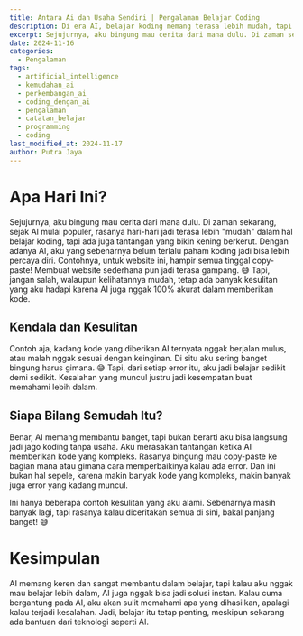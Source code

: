 ```yaml
---
title: Antara Ai dan Usaha Sendiri | Pengalaman Belajar Coding
description: Di era AI, belajar koding memang terasa lebih mudah, tapi perjalanan menjadi programmer tidak sesederhana copy-paste semata. Dalam catatan ini, aku berbagi pengalaman bagaimana AI membantu, namun juga penuh tantangan saat menghadapi error dan kode kompleks. Ini cerita tentang proses belajar, kesalahan yang jadi pelajaran, dan kenapa usaha sendiri tetap penting meski ada teknologi canggih.
excerpt: Sejujurnya, aku bingung mau cerita dari mana dulu. Di zaman sekarang, sejak AI mulai populer, rasanya hari-hari jadi terasa lebih "mudah" dalam hal belajar koding, tapi ada juga tantangan yang bikin kening berkerut. Dengan adanya AI, aku yang sebenarnya belum terlalu paham koding jadi bisa lebih percaya diri.
date: 2024-11-16
categories:
  - Pengalaman
tags:
  - artificial_intelligence
  - kemudahan_ai
  - perkembangan_ai
  - coding_dengan_ai
  - pengalaman
  - catatan_belajar
  - programming
  - coding
last_modified_at: 2024-11-17
author: Putra Jaya
---
```

# Apa Hari Ini?

Sejujurnya, aku bingung mau cerita dari mana dulu. Di zaman sekarang, sejak AI mulai populer, rasanya hari-hari jadi terasa lebih "mudah" dalam hal belajar koding, tapi ada juga tantangan yang bikin kening berkerut. Dengan adanya AI, aku yang sebenarnya belum terlalu paham koding jadi bisa lebih percaya diri. Contohnya, untuk website ini, hampir semua tinggal copy-paste! Membuat website sederhana pun jadi terasa gampang. 😅 Tapi, jangan salah, walaupun kelihatannya mudah, tetap ada banyak kesulitan yang aku hadapi karena AI juga nggak 100% akurat dalam memberikan kode.

## Kendala dan Kesulitan

Contoh aja, kadang kode yang diberikan AI ternyata nggak berjalan mulus, atau malah nggak sesuai dengan keinginan. Di situ aku sering banget bingung harus gimana. 😅 Tapi, dari setiap error itu, aku jadi belajar sedikit demi sedikit. Kesalahan yang muncul justru jadi kesempatan buat memahami lebih dalam.

## Siapa Bilang Semudah Itu?

Benar, AI memang membantu banget, tapi bukan berarti aku bisa langsung jadi jago koding tanpa usaha. Aku merasakan tantangan ketika AI memberikan kode yang kompleks. Rasanya bingung mau copy-paste ke bagian mana atau gimana cara memperbaikinya kalau ada error. Dan ini bukan hal sepele, karena makin banyak kode yang kompleks, makin banyak juga error yang kadang muncul.

Ini hanya beberapa contoh kesulitan yang aku alami. Sebenarnya masih banyak lagi, tapi rasanya kalau diceritakan semua di sini, bakal panjang banget! 😅

# Kesimpulan

AI memang keren dan sangat membantu dalam belajar, tapi kalau aku nggak mau belajar lebih dalam, AI juga nggak bisa jadi solusi instan. Kalau cuma bergantung pada AI, aku akan sulit memahami apa yang dihasilkan, apalagi kalau terjadi kesalahan. Jadi, belajar itu tetap penting, meskipun sekarang ada bantuan dari teknologi seperti AI.
